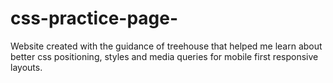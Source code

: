 # css-practice-page-
Website created with the guidance of treehouse that helped me learn about better css positioning, styles and media queries for mobile first responsive layouts.
